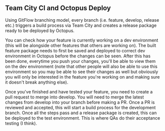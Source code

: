 ## Team City CI and Octopus Deploy

Using GitFlow branching model, every branch (i.e. feature, develop, release etc.) triggers a build process via Team City and creates a release package ready to be deployed by Octopus.

You can check how your feature is currently working on a dev environment (this will be alongside other features that others are working on). The built feature package needs to first be saved and deployed to correct dev environment in Octopus before the changes can be seen. After this has been done, everytime you push your changes, you'll be able to view them on the dev environment (note that other people will also be able to use this environment so you may be able to see their changes as well but obviously you will only be interested in the feature you're working on and making sure it doesn't break anything else).

Once you've finished and have tested your feature, you need to create a pull request to merge into develop. You will need to merge the latest changes from develop into your branch before making a PR. Once a PR is reviewed and accepted, this will start a build process for the development branch. Once all the steps pass and a release package is created, this can be deployed to the test environment. This is where QAs do their acceptance testing (I think).
